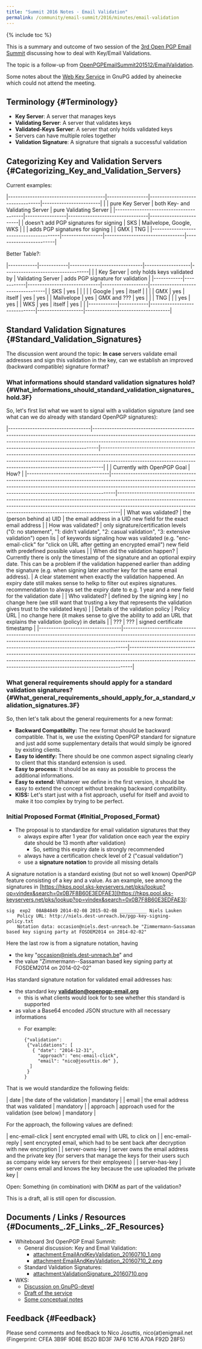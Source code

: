 ```yaml
---
title: "Summit 2016 Notes - Email Validation"
permalink: /community/email-summit/2016/minutes/email-validation
---
```


{% include toc %}

This is a summary and outcome of two session of the [3rd Open PGP
Email Summit](..) discussing how to deal with Key/Email Validations.

The topic is a follow-up from
[OpenPGPEmailSummit201512/EmailValidation](/community/email-summit/2015/minutes/email-validation).

Some notes about the [Web Key
Service](https://www.ietf.org/id/draft-koch-openpgp-webkey-service-01.txt)
in GnuPG added by aheinecke which could not attend the meeting.

## Terminology {#Terminology}

-   **Key Server**: A server that manages keys
-   **Validating Server**: A server that validates keys
-   **Validated-Keys Server**: A server that only holds validated keys
-   Servers can have multiple roles together
-   **Validation Signature**: A signature that signals a successful
    validation

## Categorizing Key and Validation Servers {#Categorizing_Key_and_Validation_Servers}

Current examples:

|----------------------------------------|-----------------|---------------------------------|------------------------|
|                                        | pure Key Server | both Key- and Validating Server | pure Validating Server |
|----------------------------------------|-----------------|---------------------------------|------------------------|
| doesn't add PGP signatures for signing | SKS             | Mailvelope, Google, WKS         |                        |
| adds PGP signatures for signing        |                 | GMX                             | TNG                    |
|----------------------------------------|-----------------|---------------------------------|------------------------|

Better Table?:

|------------|------------|------------------------------|-------------------|-----------------------------------|
|            | Key Server | only holds keys validated by | Validating Server | adds PGP signature for validation |
|------------|------------|------------------------------|-------------------|-----------------------------------|
| SKS        | yes        |                              |                   |                                   |
| Google     | yes        | itself                       |                   |                                   |
| GMX        | yes        | itself                       | yes               | yes                               |
| Mailvelope | yes        | GMX and ???                  | yes               |                                   |
| TNG        |            |                              | yes               | yes                               |
| WKS        | yes        | itself                       | yes               |                                   |
|------------|------------|------------------------------|-------------------|-----------------------------------|

## Standard Validation Signatures {#Standard_Validation_Signatures}

The discussion went around the topic: **In case** servers validate email
addresses and sign this validation in the key, can we establish an
improved (backward compatible) signature format?

### What informations should standard validation signatures hold? {#What_informations_should_standard_validation_signatures_hold.3F}

So, let's first list what we want to signal with a validation signature
(and see what can we do already with standard
OpenPGP signatures):

|----------------------------------|--------------------------------------------------------------------------------------------------------------------------------------------------------------------------------------------------------------------------------------------|-------------------------------------------------------------------------------------------------------------------------------------------------------------------------------------------------------------------------------------------|
|                                  | Currently with OpenPGP                                                                                                                                                                                       Goal                          | How?                                                                                                                                                                                                                                      |
|----------------------------------|--------------------------------------------------------------------------------------------------------------------------------------------------------------------------------------------------------------------------------------------|-------------------------------------------------------------------------------------------------------------------------------------------------------------------------------------------------------------------------------------------|
| What was validated?              | the (person behind a) UID                                                                                                                                                                                                                  | the email address in a UID                                                                                                            new field for the exact email address                                                               |
| How was validated?               | only signature/certification levels ("0: no statement", "1: didn't validate", "2: casual validation", "3: extensive validation")                                                                                                  open lis | of keywords signaling how was validated (e.g. "enc-email-click" for "click on URL after getting an encrypted email")    new field with predefined possible values                                                                         |
| When did the validation happen?  | Currently there is only the timestamp of the signature and an optional expiry date. This can be a problem if the validation happened earlier than adding the signature (e.g. when signing later another key for the same email address).   | A clear statement when exactly the validation happened. An expiry date still makes sense to helkp to filter out expires signatures.   recommendation to always set the expiry date to e.g. 1 year and a new field for the validation date |
| Who validated?                   | defined by the signing key                                                                                                                                                                                                                 | no change here (we still want that trusting a key that represents the validation gives trust to the validated keys)                                                                                                                       |
| Details of the validation policy | Policy URL                                                                                                                                                                                                                                 | no change here (it makes sense to give the ability to add an URL that explains the validation (policy) in details                                                                                                                         |
| ???                              | ???                                                                                                                                                                                                                                        | signed certificate timestamp                                                                                                                                                                                                              |
|----------------------------------|--------------------------------------------------------------------------------------------------------------------------------------------------------------------------------------------------------------------------------------------|-------------------------------------------------------------------------------------------------------------------------------------------------------------------------------------------------------------------------------------------|

### What general requirements should apply for a standard validation signatures? {#What_general_requirements_should_apply_for_a_standard_validation_signatures.3F}

So, then let's talk about the general requirements for a new format:

-   **Backward Compatibilty:**
    The new format should be backward compatible. That is, we use the
    existing OpenPGP standard for signature
    and just add some supplementary details that would simply be ignored
    by existing clients.
-   **Easy to identify:**
    There should be one common aspect signaling clearly to client that
    this standard extension is used.
-   **Easy to process:**
    It should be as easy as possible to process the additional
    informations.
-   **Easy to extend:**
    Whatever we define in the first version, it should be easy to extend
    the concept without breaking backward compatibility.
-   **KISS:**
    Let's start just with a fist approach, useful for itself and avoid
    to make it too complex by trying to be perfect.

### Initial Proposed Format {#Initial_Proposed_Format}

-   The proposal is to standardize for email validation signatures that
    they
    -   always expire after 1 year (for validation once each year the
        expiry date should be 13 month after validation)
        -   So, setting this expiry date is strongly recommended
    -   always have a certification check level of 2 ("casual
        validation")
    -   use a **signature notation** to provide all missing details

A signature notation is a standard existing (but not so well known)
OpenPGP feature consisting of a key and a
value.
As an example, see among the signatures in
[https://hkps.pool.sks-keyservers.net/pks/lookup?op=vindex&search=0x0B7F8B60E3EDFAE3](https://hkps.pool.sks-keyservers.net/pks/lookup?op=vindex&search=0x0B7F8B60E3EDFAE3):

    sig  exp2  08AB4849 2014-02-08 2015-02-08 __________ Niels Lauken
        Policy URL: http://niels.dest-unreach.be/pgp-key-signing-policy.txt
        Notation data: occasion@niels.dest-unreach.be "Zimmermann–Sassaman based key signing party at FOSDEM2014 on 2014-02-02"

Here the last row is from a signature notation, having

-   the key "occasion@niels.dest-unreach.be" and
-   the value "Zimmermann--Sassaman based key signing party at
    FOSDEM2014 on 2014-02-02"

Has standard signature notation for validated email addresses has:

-   the standard key **validation@openpgp-email.org**
    -   this is what clients would look for to see whether this standard
        is supported
-   as value a Base64 encoded JSON structure with
    all necessary informations
    -   For example:

            {"validation":
             {"validations": [
               { "date": "2014-12-31",
                 "approach": "enc-email-click",
                 "email": "nico@josuttis.de" },
              ]
             }
            }

That is we would standardize the following fields:

| date     | the date of the validation                   | mandatory |
| email    | the email address that was validated         | mandatory |
| approach | approach used for the validation (see below) | mandatory |

For the approach, the following values are defined:

| enc-email-click | sent encrypted email with URL to click on                                                                                                                 |
| enc-email-reply | sent encrypted email, which had to be sent back after decryption with new encryption                                                                      |
| server-owns-key | server owns the email address and the private key (for servers that manage the keys for their users such as company wide key servers for their employees) |
| server-has-key  | server owns email and knows the key because the use uploaded the private key                                                                              |

Open: Something (in combination) with DKIM as
part of the validation?

This is a draft, all is still open for discussion.

## Documents / Links / Resources {#Documents_.2F_Links_.2F_Resources}

-   Whiteboard 3rd OpenPGP Email Summit:
    -   General discussion: Key and Email Validation:
        -   [attachment:EmailAndKeyValidation_20160710_1.png](../EmailAndKeyValidation_20160710_1.png)
        -   [attachment:EmailAndKeyValidation_20160710_2.png](../EmailAndKeyValidation_20160710_2.png)
    -   Standard Validation Signatures:
        -   [attachment:ValidationSignature_20160710.png](../ValidationSignature_20160710.png)
-   WKS:
    -   [Discussion on
        GnuPG-devel](https://lists.gnupg.org/pipermail/gnupg-devel/2016-May/031055.html)
    -   [Draft of the
        service](https://www.ietf.org/id/draft-koch-openpgp-webkey-service-01.txt)
    -   [Some conceptual
        notes](https://wiki.gnupg.org/EasyGpg2016/PubkeyDistributionConcept)

## Feedback {#Feedback}

Please send comments and feedback to Nico Josuttis, nico(at)enigmail.net
(Fingerprint: CFEA 3B9F 9D8E B52D BD3F 7AF6 1C16
A70A F92D 28F5)
